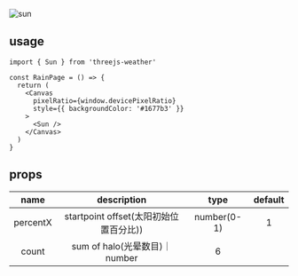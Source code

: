 ![sun](https://user-images.githubusercontent.com/6839576/82881946-f2fd5c00-9f72-11ea-8083-69b4dabd71d5.gif)

## usage

```tsx
import { Sun } from 'threejs-weather'

const RainPage = () => {
  return (
    <Canvas
      pixelRatio={window.devicePixelRatio}
      style={{ backgroundColor: '#1677b3' }}
    >
      <Sun />
    </Canvas>
  )
}
```

## props

|   name   |              description               |    type     | default |
| :------: | :------------------------------------: | :---------: | :-----: |
| percentX | startpoint offset(太阳初始位置百分比)) | number(0-1) |    1    |
|  count   |     sum of halo(光晕数目)｜number      |      6     |